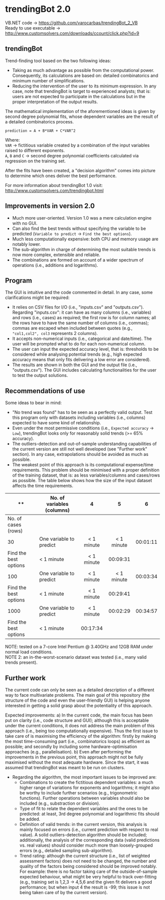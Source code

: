 trendingBot 2.0
===============


VB.NET code -> https://github.com/varocarbas/trendingBot_2_VB<br>
Ready to use executable -> http://www.customsolvers.com/downloads/ccount/click.php?id=9

trendingBot
-----------

Trend-finding tool based on the two following ideas:
* Taking as much advantage as possible from the computational power. Consequently, its calculations are based on: detailed combinatorics and minimum number of simplifications.
* Reducing the intervention of the user to its minimum expression. In any case, note that trendingBot is target to experienced analysts; that is: users are not expected to participate in the calculations but in the proper interpretation of the output results.

The mathematical implementation of the aforementioned ideas is given by second degree polynomial fits, whose dependent variables are the result of a detailed combinatorics process.

`prediction = A + B*VAR + C*VAR^2`

Where:<br>
`VAR` -> fictitious variable created by a combination of the input variables raised to different exponents.<br>
`A`, `B` and `C` -> second degree polynomial coefficients calculated via regression on the training set.


After the fits have been created, a "decision algorithm" comes into picture to determine which ones deliver the best performance. 

For more information about trendingBot 1.0 visit: http://www.customsolvers.com/trendingbot.html


Improvements in version 2.0
---------------------------

* Much more user-oriented. Version 1.0 was a mere calculation engine with no GUI. 
* Can also find the best trends without specifying the variable to be predicted (`Variable to predict` -> `Find the best options`).
* Much less computationally expensive: both CPU and memory usage are notably lower.
* The sub-algorithm in charge of determining the most suitable trends is now more complex, extensible and reliable.
* The combinations are formed on account of a wider spectrum of operations (i.e., additions and logarithms). 


Program
-------

The GUI is intuitive and the code commented in detail. In any case, some clarifications might be required:

* It relies on CSV files for I/O (i.e., "inputs.csv" and "outputs.csv"). Regarding "inputs.csv": it can have as many columns (i.e., variables) and rows (i.e., cases) as required; the first row is for column names; all the rows have to have the same number of columns (i.e., commas); commas are escaped when included between quotes (e.g., `"col1,col2", col3` represents 2 columns).
* It accepts non-numerical inputs (i.e., categorical and date/time). The user will be prompted what to do for each non-numerical column.
* The user can input the expected accuracy level, that is: thresholds to be considered while analysing potential trends (e.g., high expected accuracy means that only fits delivering a low error are considered).
* The results are shown in both the GUI and the output file (i.e., "outputs.csv"). The GUI includes calculating functionalities for the user to test the output solutions.


Recommendations of use
----------------------

Some ideas to bear in mind:
* "No trend was found" has to be seen as a perfectly valid output. Test this program only with datasets including variables (i.e., columns) expected to have some kind of relationship.
* Even under the most permissive conditions (i.e., `Expected accuracy` -> `Low`), trendingBot looks only for reasonably solid trends (>= 65% accuracy).
* The outliers-detection and out-of-sample understanding capabilities of the current version are still not well developed (see "Further work" section). In any case, extrapolations should be avoided as much as possible.
* The weakest point of this approach is its computational expense/time requirements. This problem should be minimised with a proper definition of the training dataset, that is: as less variables/columns and cases/rows as possible. The table below shows how the size of the input dataset affects the time requirements.


** | No. of variables (columns) | 4 | 5 | 6 
----|---|:---:|:---:|:---:
No. of cases (rows) |  |  |  | 
30 | One variable to predict | < 1 minute | < 1 minute |  00:01:11
 | Find the best options | < 1 minute | < 1 minute | 00:09:31 
100 | One variable to predict | < 1 minute | < 1 minute | 00:03:34  
 | Find the best options | < 1 minute | < 1 minute  |  00:29:41
1000 | One variable to predict | < 1 minute | 00:02:29  | 00:34:57  
 | Find the best options | < 1 minute | 00:17:34 |  

NOTE: tested on a 7-core Intel Pentium @ 3.40GHz and 12GB RAM under normal load conditions.<br>
NOTE 2: an in-the-worst-scenario dataset was tested (i.e., many valid trends present).


Further work
------------

The current code can only be seen as a detailed description of a different way to face multivariate problems. The main goal of this repository (the structure of the code and even the user-friendly GUI) is helping anyone interested in getting a solid grasp about the potentiality of this approach.

Expected improvements:
a) In the current code, the main focus has been put on clarity (i.e., code structure and GUI); although this is acceptable under the current conditions, it does not address the main problem of this approach (i.e., being too computationally expensive). Thus the first issue to take care of is maximising the efficiency of the algorithm: firstly by making the most time-consuming part (i.e., combinatorics loops) as efficient as possible; and secondly by including some hardware-optimisation approaches (e.g., parallelisation).
b) Even after performing the improvements in the previous point, this approach might not be fully maximised without the most adequate hardware. Since the start, it was assumed that trendingBot was meant to be run on clusters.
* Regarding the algorithm, the most important issues to be improved are:
   * Combinations to create the fictitious dependent variables: a much higher range of variations for exponents and logarithms; it might also be worthy to include further scenarios (e.g., trigonometric functions). Further operations between variables should also be included (e.g., substraction or division).
   * Type of fit to relate the dependent variables and the ones to be predicted: at least, 3rd degree polynomial and logarithmic fits should be added.
   * Definition of valid trends: in the current version, this analysis is mainly focused on errors (i.e., current prediction with respect to real value). A solid outliers-detection algorithm should be included; additionally, the analysis of the corresponding data (valid predictions vs. real values) should consider much more than loosely-grouped errors (e.g., detailed sampling sub-algorithm).
   * Trend rating: although the current structure (i.e., list of weighted assessment factors) does not need to be changed, the number and quality of the factors being considered should be improved notably. For example: there is no factor taking care of the outside-of-sample expected behaviour, what might be very helpful to track over-fitting (e.g., training set is 1,2,3 -> 4,5,6 and the given fit delivers a good performance; but when input 4 the result is -99; this issue is not being taken care of by the current version).

